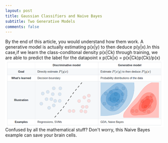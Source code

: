 ```yaml
---
layout: post
title: Gaussian Classifiers and Naive Bayes
subtitle: Two Generative Models
comments: false
---
```

By the end of this article, you would understand how them work.
A generative model is actually estimating p(x|y) to then deduce p(y|x).In this case,if we learn the class-conditonal density p(x|Ck) through training, we are able to predict the label for the datapoint x
p(Ck|x) = p(x|Ck)p(Ck)/p(x)
<img src="/img/posts/model-difference.png" alt="two models" align="center"/>
Confused by all the mathematical stuff? Don't worry, this Naive Bayes example can save your brain cells.




